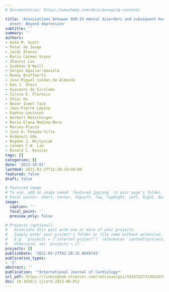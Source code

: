 ```yaml
---
# Documentation: https://wowchemy.com/docs/managing-content/

title: 'Associations between DSM-IV mental disorders and subsequent heart disease
  onset: Beyond depression'
subtitle: ''
summary: ''
authors:
- Kate M. Scott
- Peter de Jonge
- Jordi Alonso
- Maria Carmen Viana
- Zhaorui Liu
- Siobhan O'Neill
- Sergio Aguilar-Gaxiola
- Ronny Bruffaerts
- Jose Miguel Caldas-de-Almeida
- Dan J. Stein
- Giovanni de Girolamo
- Silvia E. Florescu
- Chiyi Hu
- Nezar Ismet Taib
- Jean-Pierre Lépine
- Daphna Levinson
- Herbert Matschinger
- Maria Elena Medina-Mora
- Marina Piazza
- José A. Posada-Villa
- Hidenori Uda
- Bogdan J. Wojtyniak
- Carmen C.W. Lim
- Ronald C. Kessler
tags: []
categories: []
date: '2013-10-01'
lastmod: 2021-03-27T12:28:15+10:00
featured: false
draft: false

# Featured image
# To use, add an image named `featured.jpg/png` to your page's folder.
# Focal points: Smart, Center, TopLeft, Top, TopRight, Left, Right, BottomLeft, Bottom, BottomRight.
image:
  caption: ''
  focal_point: ''
  preview_only: false

# Projects (optional).
#   Associate this post with one or more of your projects.
#   Simply enter your project's folder or file name without extension.
#   E.g. `projects = ["internal-project"]` references `content/project/deep-learning/index.md`.
#   Otherwise, set `projects = []`.
projects: []
publishDate: '2021-03-27T02:28:15.004874Z'
publication_types:
- '2'
abstract: ''
publication: '*International Journal of Cardiology*'
url_pdf: https://linkinghub.elsevier.com/retrieve/pii/S0167527313015374
doi: 10.1016/j.ijcard.2013.08.012
---
```


